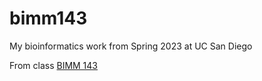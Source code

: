 # bimm143
My bioinformatics work from Spring 2023 at UC San Diego

From class [BIMM 143](https://github.com/davidma309/bimm143)